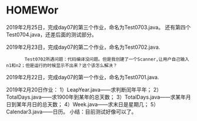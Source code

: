 # HOMEWor
2019年2月25日，完成day07的第三个作业，命名为Test0703.java。  还有第四个Test0704.java，还差后面的测试部分。



2019年2月23日，完成day07的第二个作业，命名为Test0702.java.
           
           Test0702所遇问题：代码编译没问题。但是我创建了一个Scanner,让用户自己输入n1和n2；但是运行的时候显示不出来？这个该怎么解决？





2019年2月22日，完成day07的第一个作业，命名为Test0701.java.






2019年2月20日作业：
  1）LeapYear.java——求判断闰年平年；
  2）TotalDays.java——求1900年到某年的总天数；
  3）TotalDays.java——求某年月日到某年月日的总天数；
  4）Week.java——求末日是星期几；
  5）Calendar3.java——日历。
  小结：目前测试好像可以了。

